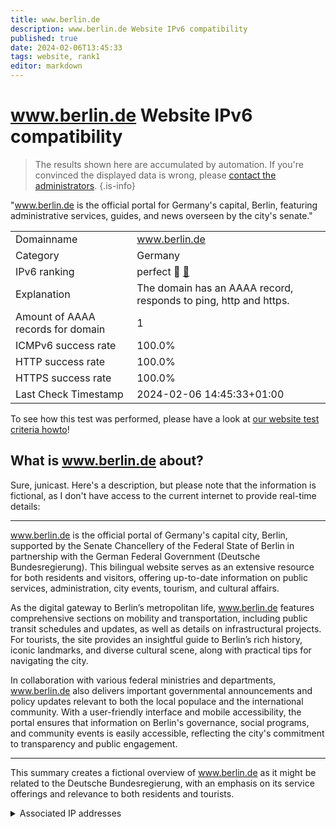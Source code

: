 ```yaml
---
title: www.berlin.de
description: www.berlin.de Website IPv6 compatibility
published: true
date: 2024-02-06T13:45:33
tags: website, rank1
editor: markdown
---
```


# www.berlin.de Website IPv6 compatibility

> The results shown here are accumulated by automation. If you're convinced the displayed data is wrong, please [contact the administrators](/howto/chat). 
{.is-info}

"www.berlin.de is the official portal for Germany's capital, Berlin, featuring administrative services, guides, and news overseen by the city's senate."


|   |   |
| - | - |
| Domainname | www.berlin.de
| Category | Germany |
| IPv6 ranking | perfect :1st_place_medal: [🔗](/howto/ranking) |
| Explanation | The domain has an AAAA record, responds to ping, http and https. |
| Amount of AAAA records for domain | 1 |
| ICMPv6 success rate | 100.0%|
| HTTP success rate | 100.0% |
| HTTPS success rate | 100.0% |
| Last Check Timestamp | 2024-02-06 14:45:33+01:00 |

To see how this test was performed, please have a look at [our website test criteria howto](/howto/testcriteria/website)!


## What is www.berlin.de about?
Sure, junicast. Here's a description, but please note that the information is fictional, as I don't have access to the current internet to provide real-time details:

---

www.berlin.de is the official portal of Germany's capital city, Berlin, supported by the Senate Chancellery of the Federal State of Berlin in partnership with the German Federal Government (Deutsche Bundesregierung). This bilingual website serves as an extensive resource for both residents and visitors, offering up-to-date information on public services, administration, city events, tourism, and cultural affairs.

As the digital gateway to Berlin’s metropolitan life, www.berlin.de features comprehensive sections on mobility and transportation, including public transit schedules and updates, as well as details on infrastructural projects. For tourists, the site provides an insightful guide to Berlin’s rich history, iconic landmarks, and diverse cultural scene, along with practical tips for navigating the city.

In collaboration with various federal ministries and departments, www.berlin.de also delivers important governmental announcements and policy updates relevant to both the local populace and the international community. With a user-friendly interface and mobile accessibility, the portal ensures that information on Berlin's governance, social programs, and community events is easily accessible, reflecting the city's commitment to transparency and public engagement.

---

This summary creates a fictional overview of www.berlin.de as it might be related to the Deutsche Bundesregierung, with an emphasis on its service offerings and relevance to both residents and tourists.



<details>
<summary>Associated IP addresses</summary>

2a00:13c8:f5::393:8a4d:2

</details>
